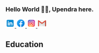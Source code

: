 ### Hello World 👋👋, Upendra here. ###

<a href="https://www.linkedin.com/in/upendraparsad/" target="_blank">
<img src="https://github.com/uanthwal/uanthwal/blob/master/icons/icons8-linkedin-240.png" width="25px" alt="linkedin-img"/>
</a>

<a href="https://www.facebook.com/uanthwal" target="_blank">
<img src="https://github.com/uanthwal/uanthwal/blob/master/icons/icons8-facebook-240.png" width="25px" alt="fb-img"/>
</a>

<a href="https://www.instagram.com/uppianthwal/" target="_blank">
<img src="https://github.com/uanthwal/uanthwal/blob/master/icons/icons8-instagram-240.png" width="25px" alt="ig-img"/>
</a>

<a href="mailto:uanthwal@gmail.com" target="_blank">
<img src="https://github.com/uanthwal/uanthwal/blob/master/icons/icons8-gmail-240.png" width="25px" alt="mail-img"/>
</a>


## Education
